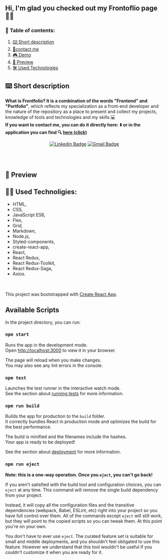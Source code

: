 ## Hi, I'm glad you checked out my Frontoflio page 🙋‍♀️<br/>

### 📑 Table of contents:

1. [⌨️ Short description](#description)
2. [📧contact me](#contact)
3. [🎮 Demo](#demo)
4. [👀 Preview](#preview)
5. [🛠 Used Technologies](#technologies)

<a id="description"></a>
## ⌨️ Short description

 **What is Frontfolio? It is a combination of the words "Frontend" and "Portfolio"**, which reflects my specialization as a front-end developer and the nature of the repository as a place to present and collect my projects, knowledge of tools and technologies and my skills.💻 <br/>
 **If you want to contact me, you can do it directly here: ⬇️ or in the application you can find 🔍 [**here (click)**](https://marianna-weychan.github.io/frontfolio/)** 
<br>

<div align="center">

[![Linkedin Badge](https://img.shields.io/badge/LinkedIn-blue?style=flat&logo=linkedin&labelColor=blue&link=https://www.linkedin.com/in/marianna-weychan/)](https://www.linkedin.com/in/marianna-weychan/)
[![Gmail Badge](https://img.shields.io/badge/Gmail-red?style=flat-square&logo=Gmail&logoColor=white&link=mailto:mariannaweychan@gmail.com)](mailto:mariannaweychan@gmail.com)

</div>

<br><br>
<a id="preview"></a>
## 👀 Preview

<a id="technologies"></a>
## 👩‍💻 Used Technoligies:
- HTML,
- CSS,
- JavaScript ES6,
- Flex,
- Grid,
- Markdown,
- Node.js,
- Styled-components,
- create-react-app,
- React,
- React Redux,
- React Redux-Toolkit,
- React Redux-Saga,
- Axios.

<br/><br/>
This project was bootstrapped with [Create React App](https://github.com/facebook/create-react-app).

## Available Scripts

In the project directory, you can run:

### `npm start`

Runs the app in the development mode.\
Open [http://localhost:3000](http://localhost:3000) to view it in your browser.

The page will reload when you make changes.\
You may also see any lint errors in the console.

### `npm test`

Launches the test runner in the interactive watch mode.\
See the section about [running tests](https://facebook.github.io/create-react-app/docs/running-tests) for more information.

### `npm run build`

Builds the app for production to the `build` folder.\
It correctly bundles React in production mode and optimizes the build for the best performance.

The build is minified and the filenames include the hashes.\
Your app is ready to be deployed!

See the section about [deployment](https://facebook.github.io/create-react-app/docs/deployment) for more information.

### `npm run eject`

**Note: this is a one-way operation. Once you `eject`, you can't go back!**

If you aren't satisfied with the build tool and configuration choices, you can `eject` at any time. This command will remove the single build dependency from your project.

Instead, it will copy all the configuration files and the transitive dependencies (webpack, Babel, ESLint, etc) right into your project so you have full control over them. All of the commands except `eject` will still work, but they will point to the copied scripts so you can tweak them. At this point you're on your own.

You don't have to ever use `eject`. The curated feature set is suitable for small and middle deployments, and you shouldn't feel obligated to use this feature. However we understand that this tool wouldn't be useful if you couldn't customize it when you are ready for it.
